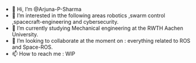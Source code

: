 - 👋 Hi, I’m @Arjuna-P-Sharma
- 👀 I’m interested in tthe following areas robotics ,swarm control ,spacecraft-engineering and cybersecurity.
- 🌱 I’m currently studying Mechanical engineering at the RWTH Aachen University.
- 💞️ I’m looking to collaborate at the moment on : everything related to ROS and Space-ROS.
- 📫 How to reach me : WIP

<!---
Arjuna-P-Sharma/Arjuna-P-Sharma is a ✨ special ✨ repository because its `README.md` (this file) appears on your GitHub profile.
You can click the Preview link to take a look at your changes.
--->
